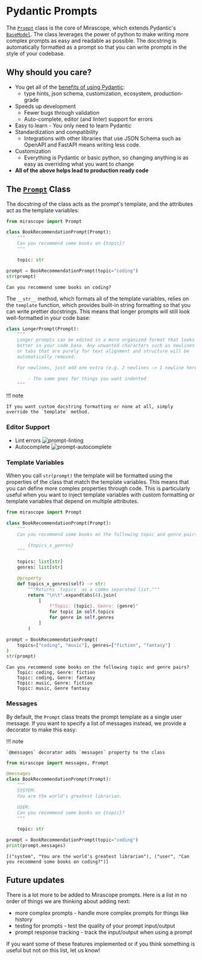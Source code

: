 # Pydantic Prompts

The [`Prompt`](../api/prompts.md#mirascope.prompts.Prompt) class is the core of Mirascope, which extends Pydantic's [`BaseModel`](https://docs.pydantic.dev/latest/api/base_model/). The class leverages the power of python to make writing more complex prompts as easy and readable as possible. The docstring is automatically formatted as a prompt so that you can write prompts in the style of your codebase.

## Why should you care?

- You get all of the [benefits of using Pydantic](https://docs.pydantic.dev/latest/#why-use-pydantic):
    - type hints, json schema, customization, ecosystem, production-grade
- Speeds up development
    - Fewer bugs through validation
    - Auto-complete, editor (and linter) support for errors
- Easy to learn
		- You only need to learn Pydantic
- Standardization and compatibility
    - Integrations with other libraries that use JSON Schema such as OpenAPI and FastAPI means writing less code.
- Customization
    - Everything is Pydantic or basic python, so changing anything is as easy as overriding what you want to change
- **All of the above helps lead to production ready code**


## The [`Prompt`](../api/prompts.md#mirascope.prompts.Prompt) Class

The docstring of the class acts as the prompt's template, and the attributes act as the template variables:

```python
from mirascope import Prompt

class BookRecommendationPrompt(Prompt):
    """
    Can you recommend some books on {topic}?
    """

    topic: str

prompt = BookRecommendationPrompt(topic="coding")
str(prompt)
```

```
Can you recommend some books on coding?
```

The `__str__` method, which formats all of the template variables, relies on the `template` function, which provides built-in string formatting so that you can write prettier docstrings. This means that longer prompts will still look well-formatted in your code base:

```python
class LongerPrompt(Prompt):
	"""
	Longer prompts can be edited in a more organized format that looks
	better in your code base. Any unwanted characters such as newlines
	or tabs that are purely for text alignment and structure will be 
	automatically removed.

	For newlines, just add one extra (e.g. 2 newlines -> 1 newline here)

		- The same goes for things you want indented
	"""
```

!!! note

	If you want custom docstring formatting or none at all, simply override the `template` method.
### Editor Support
* Lint errors
![prompt-linting](https://github.com/Mirascope/mirascope/assets/15950811/4a1ebc7f-9f24-4106-a30c-87d68d88bf3c)
* Autocomplete
![prompt-autocomplete](https://github.com/Mirascope/mirascope/assets/15950811/a4c1e45b-d25e-438b-9d6d-b103c05ae054)

### Template Variables

When you call `str(prompt)` the template will be formatted using the properties of the class that match the template variables. This means that you can define more complex properties through code. This is particularly useful when you want to inject template variables with custom formatting or template variables that depend on multiple attributes. 

```python
from mirascope import Prompt

class BookRecommendationPrompt(Prompt):
    """
    Can you recommend some books on the following topic and genre pairs?

		{topics_x_genres}
    """

    topics: list[str]
	genres: list[str]

    @property
    def topics_x_genres(self) -> str:
        """Returns `topics` as a comma separated list."""
        return "\n\t".expandtabs(4).join(
            [
                f"Topic: {topic}, Genre: {genre}"
                for topic in self.topics
                for genre in self.genres
            ]
        )

prompt = BookRecommendationPrompt(
	topics=["coding", "music"], genres=["fiction", "fantasy"]
)
str(prompt)
```

```
Can you recommend some books on the following topic and genre pairs?
	Topic: coding, Genre: fiction
	Topic: coding, Genre: fantasy
	Topic: music, Genre: fiction
	Topic: music, Genre fantasy
```

### Messages

By default, the `Prompt` class treats the prompt template as a single user message. If you want to specify a list of messages instead, we provide a decorator to make this easy:

!!! note 
	
	`@messages` decorator adds `messages` property to the class

```python
from mirascope import messages, Prompt

@messages
class BookRecommendationPrompt(Prompt):
	"""
	SYSTEM:
	You are the world's greatest librarian.

	USER:
	Can you recommend some books on {topic}?
	"""

	topic: str

prompt = BookRecommendationPrompt(topic="coding")
print(prompt.messages)
```

```
[("system", "You are the world's greatest librarian"), ("user", "Can you recommend some books on coding?")]
```

## Future updates

There is a lot more to be added to Mirascope prompts. Here is a list in no order of things we are thinking about adding next: 

- more complex prompts - handle more complex prompts for things like history
- testing for prompts - test the quality of your prompt input/output
- prompt response tracking - track the input/output when using a prompt

If you want some of these features implemented or if you think something is useful but not on this list, let us know!
